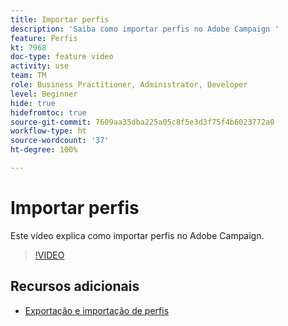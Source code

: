 ```yaml
---
title: Importar perfis
description: 'Saiba como importar perfis no Adobe Campaign '
feature: Perfis
kt: 7968
doc-type: feature video
activity: use
team: TM
role: Business Practitioner, Administrator, Developer
level: Beginner
hide: true
hidefromtoc: true
source-git-commit: 7609aa35dba225a05c8f5e3d3f75f4b6023772a0
workflow-type: ht
source-wordcount: '37'
ht-degree: 100%

---
```



# Importar perfis

Este vídeo explica como importar perfis no Adobe Campaign.

>[!VIDEO](https://video.tv.adobe.com/v/25608?quality=12)

## Recursos adicionais

- [Exportação e importação de perfis](https://experienceleague.adobe.com/docs/campaign-classic/using/getting-started/profile-management/exporting-and-importing-profiles.html?lang=pt-BR)
